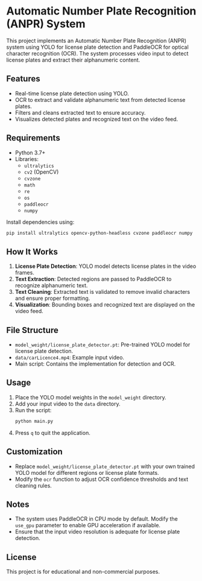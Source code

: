 # Automatic Number Plate Recognition (ANPR) System

This project implements an Automatic Number Plate Recognition (ANPR) system using YOLO for license plate detection and PaddleOCR for optical character recognition (OCR). The system processes video input to detect license plates and extract their alphanumeric content.

## Features
- Real-time license plate detection using YOLO.
- OCR to extract and validate alphanumeric text from detected license plates.
- Filters and cleans extracted text to ensure accuracy.
- Visualizes detected plates and recognized text on the video feed.

## Requirements
- Python 3.7+
- Libraries:
  - `ultralytics`
  - `cv2` (OpenCV)
  - `cvzone`
  - `math`
  - `re`
  - `os`
  - `paddleocr`
  - `numpy`

Install dependencies using:
```bash
pip install ultralytics opencv-python-headless cvzone paddleocr numpy
```

## How It Works
1. **License Plate Detection**: YOLO model detects license plates in the video frames.
2. **Text Extraction**: Detected regions are passed to PaddleOCR to recognize alphanumeric text.
3. **Text Cleaning**: Extracted text is validated to remove invalid characters and ensure proper formatting.
4. **Visualization**: Bounding boxes and recognized text are displayed on the video feed.

## File Structure
- `model_weight/license_plate_detector.pt`: Pre-trained YOLO model for license plate detection.
- `data/carLicence4.mp4`: Example input video.
- Main script: Contains the implementation for detection and OCR.

## Usage
1. Place the YOLO model weights in the `model_weight` directory.
2. Add your input video to the `data` directory.
3. Run the script:
   ```bash
   python main.py
   ```
4. Press `q` to quit the application.

## Customization
- Replace `model_weight/license_plate_detector.pt` with your own trained YOLO model for different regions or license plate formats.
- Modify the `ocr` function to adjust OCR confidence thresholds and text cleaning rules.

## Notes
- The system uses PaddleOCR in CPU mode by default. Modify the `use_gpu` parameter to enable GPU acceleration if available.
- Ensure that the input video resolution is adequate for license plate detection.

## License
This project is for educational and non-commercial purposes.

